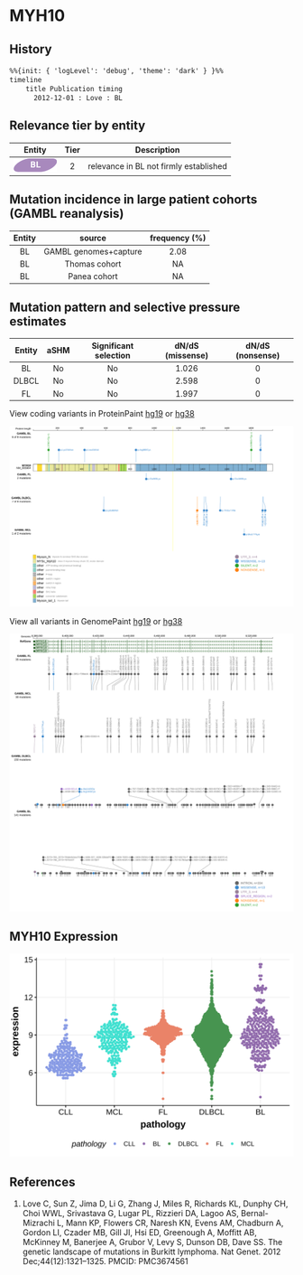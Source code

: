 # MYH10
## History
```mermaid
%%{init: { 'logLevel': 'debug', 'theme': 'dark' } }%%
timeline
    title Publication timing
      2012-12-01 : Love : BL
```
## Relevance tier by entity

|Entity|Tier|Description                           |
|:------:|:----:|--------------------------------------|
|![BL](images/icons/BL_tier2.png)    |2   |relevance in BL not firmly established|

## Mutation incidence in large patient cohorts (GAMBL reanalysis)

|Entity|source               |frequency (%)|
|:------:|:---------------------:|:-------------:|
|BL    |GAMBL genomes+capture|2.08         |
|BL    |Thomas cohort        |  NA         |
|BL    |Panea cohort         |  NA         |

## Mutation pattern and selective pressure estimates

|Entity|aSHM|Significant selection|dN/dS (missense)|dN/dS (nonsense)|
|:------:|:----:|:---------------------:|:----------------:|:----------------:|
|BL    |No  |No                   |1.026           |0               |
|DLBCL |No  |No                   |2.598           |0               |
|FL    |No  |No                   |1.997           |0               |



View coding variants in ProteinPaint [hg19](https://morinlab.github.io/LLMPP/GAMBL/MYH10_protein.html)  or [hg38](https://morinlab.github.io/LLMPP/GAMBL/MYH10_protein_hg38.html)

![image](images/proteinpaint/MYH10_NM_005964.svg)

View all variants in GenomePaint [hg19](https://morinlab.github.io/LLMPP/GAMBL/MYH10.html)  or [hg38](https://morinlab.github.io/LLMPP/GAMBL/MYH10_hg38.html)

![image](images/proteinpaint/MYH10.svg)
## MYH10 Expression
![image](images/gene_expression/MYH10_by_pathology.svg)
<!-- ORIGIN: loveGeneticLandscapeMutations2012 -->
<!-- BL: loveGeneticLandscapeMutations2012 -->
## References
1.  Love C, Sun Z, Jima D, Li G, Zhang J, Miles R, Richards KL, Dunphy CH, Choi WWL, Srivastava G, Lugar PL, Rizzieri DA, Lagoo AS, Bernal-Mizrachi L, Mann KP, Flowers CR, Naresh KN, Evens AM, Chadburn A, Gordon LI, Czader MB, Gill JI, Hsi ED, Greenough A, Moffitt AB, McKinney M, Banerjee A, Grubor V, Levy S, Dunson DB, Dave SS. The genetic landscape of mutations in Burkitt lymphoma. Nat Genet. 2012 Dec;44(12):1321–1325. PMCID: PMC3674561
